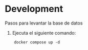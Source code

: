 # Development

Pasos para levantar la base de datos 

1. Ejecuta el siguiente comando: 
````
    docker compose up -d
````
